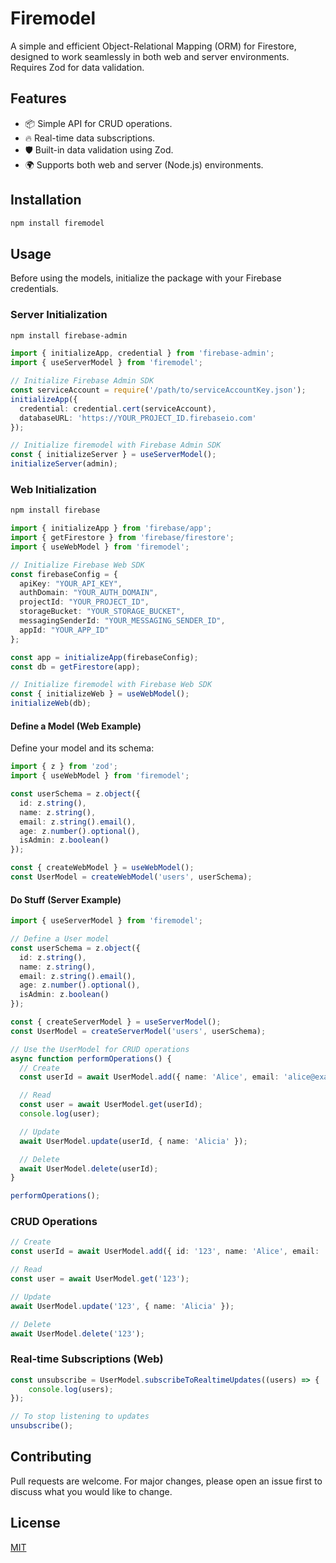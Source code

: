 # Firemodel

A simple and efficient Object-Relational Mapping (ORM) for Firestore, designed to work seamlessly in both web and server environments.
Requires Zod for data validation.

## Features

- 📦 Simple API for CRUD operations.
- 🔥 Real-time data subscriptions.
- 🛡️ Built-in data validation using Zod.
- 🌍 Supports both web and server (Node.js) environments.

## Installation

```bash
npm install firemodel
```

## Usage

Before using the models, initialize the package with your Firebase credentials.

### Server Initialization

```bash
npm install firebase-admin
```

```typescript
import { initializeApp, credential } from 'firebase-admin';
import { useServerModel } from 'firemodel';

// Initialize Firebase Admin SDK
const serviceAccount = require('/path/to/serviceAccountKey.json');
initializeApp({
  credential: credential.cert(serviceAccount),
  databaseURL: 'https://YOUR_PROJECT_ID.firebaseio.com'
});

// Initialize firemodel with Firebase Admin SDK
const { initializeServer } = useServerModel();
initializeServer(admin);
```

### Web Initialization

```bash
npm install firebase
```

```typescript
import { initializeApp } from 'firebase/app';
import { getFirestore } from 'firebase/firestore';
import { useWebModel } from 'firemodel';

// Initialize Firebase Web SDK
const firebaseConfig = {
  apiKey: "YOUR_API_KEY",
  authDomain: "YOUR_AUTH_DOMAIN",
  projectId: "YOUR_PROJECT_ID",
  storageBucket: "YOUR_STORAGE_BUCKET",
  messagingSenderId: "YOUR_MESSAGING_SENDER_ID",
  appId: "YOUR_APP_ID"
};

const app = initializeApp(firebaseConfig);
const db = getFirestore(app);

// Initialize firemodel with Firebase Web SDK
const { initializeWeb } = useWebModel();
initializeWeb(db);
```

#### Define a Model (Web Example)

Define your model and its schema:

```typescript
import { z } from 'zod';
import { useWebModel } from 'firemodel';

const userSchema = z.object({
  id: z.string(),
  name: z.string(),
  email: z.string().email(),
  age: z.number().optional(),
  isAdmin: z.boolean()
});

const { createWebModel } = useWebModel();
const UserModel = createWebModel('users', userSchema);
```

#### Do Stuff (Server Example)

```typescript
import { useServerModel } from 'firemodel';

// Define a User model
const userSchema = z.object({
  id: z.string(),
  name: z.string(),
  email: z.string().email(),
  age: z.number().optional(),
  isAdmin: z.boolean()
});

const { createServerModel } = useServerModel();
const UserModel = createServerModel('users', userSchema);

// Use the UserModel for CRUD operations
async function performOperations() {
  // Create
  const userId = await UserModel.add({ name: 'Alice', email: 'alice@example.com', isAdmin: false });

  // Read
  const user = await UserModel.get(userId);
  console.log(user);

  // Update
  await UserModel.update(userId, { name: 'Alicia' });

  // Delete
  await UserModel.delete(userId);
}

performOperations();
```

### CRUD Operations

```typescript
// Create
const userId = await UserModel.add({ id: '123', name: 'Alice', email: 'alice@example.com', isAdmin: false });

// Read
const user = await UserModel.get('123');

// Update
await UserModel.update('123', { name: 'Alicia' });

// Delete
await UserModel.delete('123');
```

### Real-time Subscriptions (Web)

```typescript
const unsubscribe = UserModel.subscribeToRealtimeUpdates((users) => {
    console.log(users);
});

// To stop listening to updates
unsubscribe();
```

## Contributing

Pull requests are welcome. For major changes, please open an issue first to discuss what you would like to change.

## License

[MIT](https://choosealicense.com/licenses/mit/)
